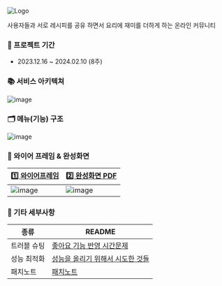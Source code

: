 ![Logo](https://github.com/inseongei/matnam/assets/87432361/1a44b836-81a6-47b4-b8a1-e5ecb39234a3)

사용자들과 서로 레시피를 공유 하면서 요리에 재미를 더하게 하는 온라인 커뮤니티

### 📅 프로젝트 기간
- 2023.12.16 ~ 2024.02.10 (8주)

### 📚 서비스 아키텍쳐
![image](https://github.com/inseongei/matnam/assets/87432361/0fe0e704-f42e-4866-ba04-f4d7f2efa955)

### 🗂️ 메뉴(기능) 구조
![image](https://github.com/inseongei/matnam/assets/87432361/52162bd8-e5ab-4309-89a3-5c65bc142830)




### 🎨 와이어 프레임 & 완성화면
|  [1️⃣ 와이어프레임](https://app.eraser.io/workspace/i2vl58SWRuURS9lKBteq) |  [2️⃣ 완성화면 PDF](https://github.com/inseongei/matnam/files/14157085/default.pdf)|
| ------ | ------ |
| ![image](https://github.com/inseongei/matnam/assets/87432361/ff8df27c-bece-4529-937a-f2f3687b2da9) | ![image](https://github.com/inseongei/matnam/assets/87432361/98ace13c-788d-4a3e-be05-7c85e0888533)|

### 🔢 기타 세부사항
| 종류 | README |
| ------ | ------ |
| 트러블 슈팅 | [좋아요 기능 반영 시간문제](https://github.com/inseongei/matnam/wiki/%EC%A2%8B%EC%95%84%EC%9A%94-%EA%B8%B0%EB%8A%A5-%EB%B0%98%EC%98%81-%EC%8B%9C%EA%B0%84%EB%AC%B8%EC%A0%9C) |
| 성능 최적화 | [성능을 올리기 위해서 시도한 것들](https://github.com/inseongei/matnam/wiki/%EC%84%B1%EB%8A%A5%EC%9D%84-%EC%98%AC%EB%A6%AC%EA%B8%B0-%EC%9C%84%ED%95%B4%EC%84%9C-%EC%8B%9C%EB%8F%84%ED%95%9C-%EA%B2%83%EB%93%A4) |
| 패치노트 | [패치노트](https://github.com/inseongei/matnam/wiki/%EB%A6%B4%EB%A6%AC%EC%A6%88-%EB%85%B8%ED%8A%B8)|
